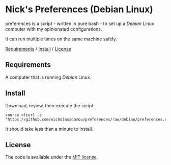 # Nick's Preferences (Debian Linux)

preferences is a script - written in pure bash - to set up a *Debian* Linux computer with my opinionated configurations.

It can run multiple times on the same machine safely.

[Requirements](#requirements) / [Install](#install) / [License](license)

Requirements
------------

A computer that is running *Debian* Linux.

Install
-------

Download, review, then execute the script:

```
source <(curl -s "https://github.com/nicholasadamou/preferences/raw/debian/preferences.sh")
```

It should take less than a minute to install.

License
-------

The code is available under the [MIT license](LICENSE).